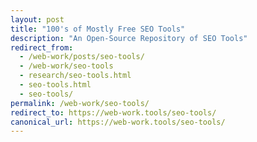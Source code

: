 ```yaml
---
layout: post
title: "100's of Mostly Free SEO Tools"
description: "An Open-Source Repository of SEO Tools"
redirect_from:
  - /web-work/posts/seo-tools/
  - /web-work/seo-tools
  - research/seo-tools.html
  - seo-tools.html
  - seo-tools/
permalink: /web-work/seo-tools/
redirect_to: https://web-work.tools/seo-tools/
canonical_url: https://web-work.tools/seo-tools/
---
```

